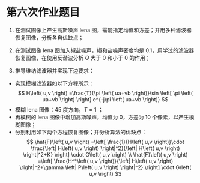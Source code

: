 # 第六次作业题目

1. 在测试图像上产生高斯噪声 lena 图，需能指定均值和方差；并用多种滤波器恢复图像，分析各自优缺点；

2. 在测试图像 lena 图加入椒盐噪声，椒和盐噪声密度均是 0.1，用学过的滤波器恢复图像，在使用反谐波分析 $Q$ 大于 0 和小于 0 的作用；

3. 推导维纳滤波器并实现下边要求：

- 实现模糊滤波器如以下方程所示：
  $$
  H\left( u,v \right) =\frac{T}{\pi \left( ua+vb \right)}\sin \left[ \pi \left( ua+vb \right) \right] e^{-j\pi \left( ua+vb \right)}
  $$
- 模糊 lena 图像：45 度方向，$T=1$ ；
- 再模糊的 lena 图像中增加高斯噪声，均值为 0，方差为 10 个像素，以产生模糊图像；
- 分别利用如下两个方程恢复图像；并分析算法的优缺点：
  $$
  \hat{F}\left( u,v \right) =\left[ \frac{1}{H\left( u,v \right)}\cdot \frac{\left| H\left( u,v \right) \right|^2}{\left| H\left( u,v \right) \right|^2+K} \right] \cdot G\left( u,v \right)
  \\
  \hat{F}\left( u,v \right) =\left[ \frac{H^*\left( u,v \right)}{\left| H\left( u,v \right) \right|^2+\gamma \left| P\left( u,v \right) \right|^2} \right] \cdot G\left( u,v \right)
  $$
